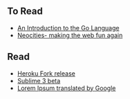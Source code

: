 ## To Read

* [An Introduction to the Go Language](http://blog.smartbear.com/programming/an-introduction-to-the-go-language-boldly-going-where-no-man-has-ever-gone-before/)
* [Neocities- making the web fun again](http://neocities.org/blog/making-the-web-fun-again)

## Read

* [Heroku Fork release](https://blog.heroku.com/archives/2013/6/27/heroku-fork)
* [Sublime 3 beta](http://www.sublimetext.com/blog/articles/sublime-text-3-public-beta)
* [Lorem Ipsum translated by Google](http://translate.google.ca/#la/en/Lorem%20ipsum%20dolor%20sit%20amet%2C%20consectetur%20adipiscing%20elit.%20Proin%20tristique%20rhoncus%20nulla%2C%20vel%20dignissim%20ligula%20vulputate%20nec.%20Donec%20velit%20mauris%2C%20ultricies%20quis%20elit%20non%2C%20pulvinar%20feugiat%20dolor.%20Vestibulum%20ante%20ipsum%20primis%20in%20faucibus%20orci%20luctus%20et%20ultrices%20posuere%20cubilia%20Curae%3B%20Class%20aptent%20taciti%20sociosqu%20ad%20litora%20torquent%20per%20conubia%20nostra%2C%20per%20inceptos%20himenaeos.%20Morbi%20nec%20porta%20nisl.%20Donec%20eget%20leo%20quis%20ante%20vehicula%20consectetur.%20Donec%20commodo%20ut%20ligula%20eget%20tincidunt.%20Sed%20congue%20in%20arcu%20in%20ullamcorper.%20Nullam%20et%20tincidunt%20erat.%20Mauris%20semper%20porttitor%20leo%2C%20porttitor%20lobortis%20odio%20hendrerit%20id.%20Nullam%20aliquet%20metus%20ut%20est%20placerat%20eleifend.)
